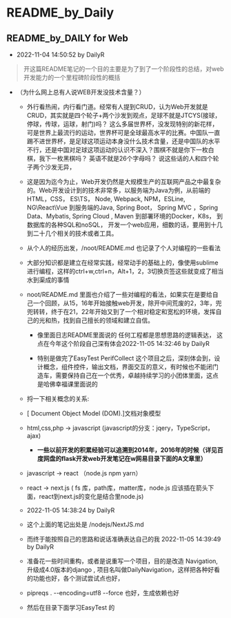 # README_by_Daily

## README_by_DAILY  for Web

- 2022-11-04 14:50:52 by DailyR

> 开这篇README笔记的一个目的主要是为了到了一个阶段性的总结，对web开发能力的一个里程碑阶段性的概括

-  （为什么网上总有人说WEB开发没技术含量？）
	
	- 外行看热闹，内行看门道。经常有人提到CRUD，认为Web开发就是CRUD，其实就是四个轮子+两个沙发到观点，足球不就是JTCYS(接球，停球，传球，运球，射门)吗？ 这么多届世界杯，没发现特别的新花样，可是世界上最流行的运动，世界杯可是全球最高水平的比赛。中国队一直踢不进世界杯，是足球这项运动本身没什么技术含量，还是中国队的水平不行，还是中国对足球这项运动的认识不深入？围棋不就是你下一枚白棋，我下一枚黑棋吗？ 英语不就是26个字母吗？  说这些话的人和四个轮子两个沙发无异，
	- 这是因为迄今为止，Web开发仍然是大规模生产的互联网产品之中最复杂的。Web开发设计到的技术非常多，以服务端为Java为例，从前端的HTML，CSS， ES\TS， Node, Webpack, NPM，ESLine, NG\React\Vue 到服务端的Java, Spring Boot， Spring MVC ，Spring Data、Mybatis, Spring Cloud , Maven 到部署环境的Docker，K8s， 到数据库的各种SQL和noSQL， 开发一个web应用，细数的话，要用到十几到二十几个相关的技术或者工具。
	- 从个人的经历出发，/noot/README.md 也记录了个人对编程的一些看法

	- 大部分知识都是建立在经常实践，经常动手的基础上的，像使用sublime进行编程，这样的ctrl+w,ctrl+n，Alt+1，2，3切换页签这些就变成了相当水到渠成的事情

	- noot/README.md 里面也介绍了一些对编程的看法，如果实在是要给自己一个回顾，从15，16年开始接触web开发，除开中间荒废的2，3年，兜兜转转，终于在21，22年开始又到了一个相对稳定和宽松的环境，发挥自己的光和热，找到自己擅长的领域和建立自信。

		- 像里面日志README里面说的 任何工程都是思想思路的逻辑表达， 这点在今年这个阶段自己深有体会2022-11-05 14:32:46 by DailyR

		- 特别是做完了EasyTest PerifCollect 这个项目之后，深刻体会到，设计概念，组件控件，输出文档，界面交互的意义，有时候也不能闭门造车，需要保持自己在一个优秀，卓越持续学习的小团体里面，这点是哈佛幸福课里面说的

	- 捋一下相关概念的关系:

	- [ Document Object Model (DOM).]文档对象模型

	- html,css,php -> javascript     (javascript的分支：jqery，TypeScript，ajax)

		- __一些以前开发的积累经验可以追溯到2014年，2016年的时候（详见百度网盘的flask开发web开发笔记在w网易目录下面的A文章里）__

	- javascript -> react （node.js npm yarn）

	- react -> next.js  ( fs 库，path库，matter库，node.js 应该插在箭头下面，react到next.js的变化是结合里node.js)

	- 2022-11-05 14:38:24 by DailyR

	- 这个上面的笔记出处是 /nodejs/NextJS.md 

	- 而终于能按照自己的思路和说话准确表达自己的我 2022-11-05 14:39:49 by DailyR

	- 准备花一些时间重构，或者是说重写一个项目，目的是改造 Navigation, 升级成4.0版本的django , 项目名叫做DailyNavigation，这样把各种好看的功能也好，各个测试尝试点也好，

	- pipreqs . --encoding=utf8 --force 也好，生成依赖也好

	- 然后在目录下面学习EasyTest 的
